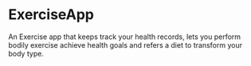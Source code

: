 # ExerciseApp
An Exercise app that keeps track your health records, lets you perform bodily exercise achieve health goals and refers a diet to transform your body type. 
